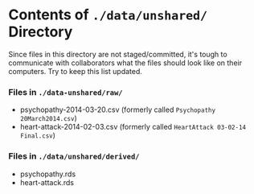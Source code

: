 Contents of `./data/unshared/` Directory
=========
Since files in this directory are not staged/committed, it's tough to communicate with collaborators what the files should look like on their computers.  Try to keep this list updated.

### Files in `./data-unshared/raw/`
* psychopathy-2014-03-20.csv (formerly called `Psychopathy 20March2014.csv`)
* heart-attack-2014-02-03.csv (formerly called `HeartAttack 03-02-14 Final.csv`)

### Files in `./data/unshared/derived/`
* psychopathy.rds
* heart-attack.rds
